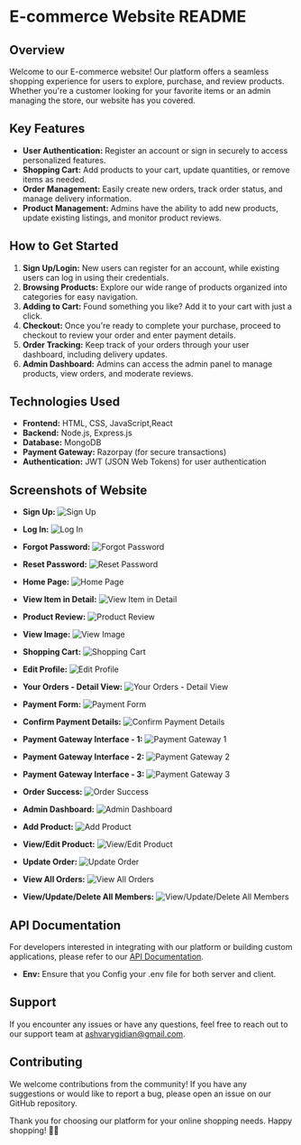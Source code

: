 # E-commerce Website README

## Overview

Welcome to our E-commerce website! Our platform offers a seamless shopping experience for users to explore, purchase, and review products. Whether you're a customer looking for your favorite items or an admin managing the store, our website has you covered.

## Key Features

- **User Authentication:** Register an account or sign in securely to access personalized features.
- **Shopping Cart:** Add products to your cart, update quantities, or remove items as needed.
- **Order Management:** Easily create new orders, track order status, and manage delivery information.
- **Product Management:** Admins have the ability to add new products, update existing listings, and monitor product reviews.

## How to Get Started

1. **Sign Up/Login:** New users can register for an account, while existing users can log in using their credentials.
2. **Browsing Products:** Explore our wide range of products organized into categories for easy navigation.
3. **Adding to Cart:** Found something you like? Add it to your cart with just a click.
4. **Checkout:** Once you're ready to complete your purchase, proceed to checkout to review your order and enter payment details.
5. **Order Tracking:** Keep track of your orders through your user dashboard, including delivery updates.
6. **Admin Dashboard:** Admins can access the admin panel to manage products, view orders, and moderate reviews.

## Technologies Used

- **Frontend:** HTML, CSS, JavaScript,React
- **Backend:** Node.js, Express.js
- **Database:** MongoDB
- **Payment Gateway:** Razorpay (for secure transactions)
- **Authentication:** JWT (JSON Web Tokens) for user authentication

## Screenshots of Website

- **Sign Up:**
  ![Sign Up](<./ss.images/screenshots%20(1).png>)

- **Log In:**
  ![Log In](<./ss.images/screenshots%20(2).png>)

- **Forgot Password:**
  ![Forgot Password](<./ss.images/screenshots%20(3).png>)

- **Reset Password:**
  ![Reset Password](<./ss.images/screenshots%20(4).png>)

- **Home Page:**
  ![Home Page](<./ss.images/screenshots%20(5).png>)

- **View Item in Detail:**
  ![View Item in Detail](<./ss.images/screenshots%20(6).png>)

- **Product Review:**
  ![Product Review](<./ss.images/screenshots%20(7).png>)

- **View Image:**
  ![View Image](<./ss.images/screenshots%20(8).png>)

- **Shopping Cart:**
  ![Shopping Cart](<./ss.images/screenshots%20(9).png>)

- **Edit Profile:**
  ![Edit Profile](<./ss.images/screenshots%20(10).png>)

- **Your Orders - Detail View:**
  ![Your Orders - Detail View](<./ss.images/screenshots%20(11).png>)

- **Payment Form:**
  ![Payment Form](<./ss.images/screenshots%20(12).png>)

- **Confirm Payment Details:**
  ![Confirm Payment Details](<./ss.images/screenshots%20(13).png>)

- **Payment Gateway Interface - 1:**
  ![Payment Gateway 1](<./ss.images/screenshots%20(14).png>)

- **Payment Gateway Interface - 2:**
  ![Payment Gateway 2](<./ss.images/screenshots%20(15).png>)

- **Payment Gateway Interface - 3:**
  ![Payment Gateway 3](<./ss.images/screenshots%20(16).png>)

- **Order Success:**
  ![Order Success](<./ss.images/screenshots%20(17).png>)

- **Admin Dashboard:**
  ![Admin Dashboard](<./ss.images/screenshots%20(18).png>)

- **Add Product:**
  ![Add Product](<./ss.images/screenshots%20(19).png>)

- **View/Edit Product:**
  ![View/Edit Product](<./ss.images/screenshots%20(20).png>)

- **Update Order:**
  ![Update Order](<./ss.images/screenshots%20(21).png>)

- **View All Orders:**
  ![View All Orders](<./ss.images/screenshots%20(22).png>)

- **View/Update/Delete All Members:**
  ![View/Update/Delete All Members](<./ss.images/screenshots%20(23).png>)

## API Documentation

For developers interested in integrating with our platform or building custom applications, please refer to our [API Documentation](./server/apiDocumentaion.md).

- **Env:** Ensure that you Config your .env file for both server and client.

## Support

If you encounter any issues or have any questions, feel free to reach out to our support team at [ashvarygidian@gmail.com](mailto:ashvarygidian@gmail.com).

## Contributing

We welcome contributions from the community! If you have any suggestions or would like to report a bug, please open an issue on our GitHub repository.

Thank you for choosing our platform for your online shopping needs. Happy shopping! 🛒🎉
